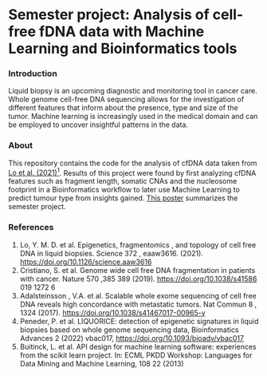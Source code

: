 # Semester project: Analysis of cell-free fDNA data with Machine Learning and Bioinformatics tools

### Introduction

Liquid biopsy is an upcoming diagnostic and monitoring tool in cancer care. Whole genome cell-free DNA sequencing allows for the investigation of different features that inform about the presence, type and size of the tumor. Machine learning is increasingly used in the medical domain and can be employed to uncover insightful patterns in the data.

### About
This repository contains the code for the analysis of cfDNA data taken from [Lo et al. (2021)<sup>1</sup>](https://doi.org/10.1126/science.aaw3616). Results of this project were found by first analyzing cfDNA features such as fragment length, somatic CNAs and the nucleosome footprint in a Bioinformatics workflow to later use Machine Learning to predict tumour type from insights gained. [This poster](https://github.com/pascalbartschi/cfDNA-ML-analysis/blob/main/poster.pdf) summarizes the semester project.

### References
1. Lo, Y. M. D. et al. Epigenetics, fragmentomics , and topology of cell free DNA in liquid biopsies. Science 372 , eaaw3616. (2021). https://doi.org/10.1126/science.aaw3616
2. Cristiano, S. et al. Genome wide cell free DNA fragmentation in patients with cancer. Nature 570 ,385 389 (2019). https://doi.org/10.1038/s41586 019 1272 6
3. Adalsteinsson , V.A. et al. Scalable whole exome sequencing of cell free DNA reveals high concordance with metastatic tumors. Nat Commun 8 , 1324 (2017). https://doi.org/10.1038/s41467017-00965-y
4. Peneder, P. et al. LIQUORICE: detection of epigenetic signatures in liquid biopsies based on whole genome sequencing data, Bioinformatics Advances 2 (2022) vbac017, https://doi.org/10.1093/bioadv/vbac017
5. Buitinck, L. et al. API design for machine learning software: experiences from the scikit learn project. In: ECML PKDD Workshop: Languages for Data Mining and Machine Learning, 108 22 (2013)
